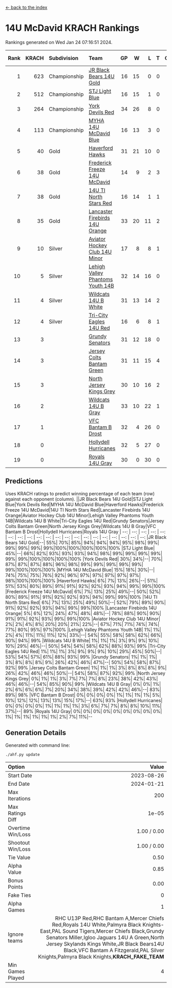 [<- back to the index](readme.md)
# 14U McDavid KRACH Rankings
Rankings generated on Wed Jan 24 07:16:51 2024.

Rank|KRACH|Subdivision|Team|GP|W|L|T|OTW|OTL|SoS|Exp Wins|Win Diff
---:|---:|:---|:---|---:|---:|---:|---:|---:|---:|---:|---:|---:
1|623|Championship|[JR Black Bears 14U Gold](https://gamesheetstats.com/seasons/3659/teams/140633/schedule)|16|15|0|0|1|0|7|16.8|-0.0
2|512|Championship|[STJ Light Blue](https://gamesheetstats.com/seasons/3659/teams/140639/schedule)|16|15|1|0|0|0|46|15.8|-0.0
3|264|Championship|[York Devils Red](https://gamesheetstats.com/seasons/3659/teams/140644/schedule)|34|26|8|0|0|0|370|26.8|-0.0
4|113|Championship|[MYHA 14U McDavid Blue](https://gamesheetstats.com/seasons/3659/teams/140636/schedule)|16|13|3|0|0|0|46|13.9|0.0
5|40|Gold|[Haverford Hawks](https://gamesheetstats.com/seasons/3659/teams/140630/schedule)|31|21|10|0|0|0|93|21.9|0.0
6|38|Gold|[Frederick Freeze 14U McDavid](https://gamesheetstats.com/seasons/3659/teams/140628/schedule)|14|9|2|3|0|0|44|11.4|0.0
7|38|Gold|[14U TI North Stars Red](https://gamesheetstats.com/seasons/3659/teams/140626/schedule)|16|14|1|1|0|0|6|15.4|0.0
8|35|Gold|[Lancaster Firebirds 14U Orange](https://gamesheetstats.com/seasons/3659/teams/140634/schedule)|33|20|11|2|0|0|97|21.9|0.0
9|10|Silver|[Aviator Hockey Club 14U Minor](https://gamesheetstats.com/seasons/3659/teams/140627/schedule)|17|8|8|1|0|0|115|9.4|0.0
10|5|Silver|[Lehigh Valley Phantoms Youth 14B](https://gamesheetstats.com/seasons/3659/teams/140635/schedule)|32|14|16|0|1|1|56|15.9|0.0
11|4|Silver|[Wildcats 14U B White](https://gamesheetstats.com/seasons/3659/teams/140643/schedule)|31|13|14|2|1|1|40|15.9|0.0
12|4|Silver|[Tri-City Eagles 14U Red](https://gamesheetstats.com/seasons/3659/teams/140640/schedule)|16|6|8|1|1|0|56|8.4|0.0
13|3||[Grundy Senators](https://gamesheetstats.com/seasons/3659/teams/140629/schedule)|31|12|18|0|0|1|116|12.9|0.0
14|3||[Jersey Colts Bantam Green](https://gamesheetstats.com/seasons/3659/teams/140632/schedule)|31|11|15|4|1|0|25|14.9|0.0
15|3||[North Jersey Kings Grey](https://gamesheetstats.com/seasons/3659/teams/140637/schedule)|30|10|16|2|1|1|31|12.9|0.0
16|2||[Wildcats 14U B Gray](https://gamesheetstats.com/seasons/3659/teams/140642/schedule)|33|10|22|1|0|0|39|11.4|0.0
17|1||[VFC Bantam B Drost](https://gamesheetstats.com/seasons/3659/teams/140641/schedule)|32|4|26|0|0|2|127|4.9|0.0
18|0||[Hollydell Hurricanes](https://gamesheetstats.com/seasons/3659/teams/140631/schedule)|32|5|27|0|0|0|22|5.9|0.0
19|0||[Royals 14U Gray](https://gamesheetstats.com/seasons/3659/teams/140638/schedule)|30|0|30|0|0|0|71|0.9|0.0

## Predictions
Uses KRACH ratings to predict winning percentage of each team (row) against each opponent (column).
||JR Black Bears 14U Gold|STJ Light Blue|York Devils Red|MYHA 14U McDavid Blue|Haverford Hawks|Frederick Freeze 14U McDavid|14U TI North Stars Red|Lancaster Firebirds 14U Orange|Aviator Hockey Club 14U Minor|Lehigh Valley Phantoms Youth 14B|Wildcats 14U B White|Tri-City Eagles 14U Red|Grundy Senators|Jersey Colts Bantam Green|North Jersey Kings Grey|Wildcats 14U B Gray|VFC Bantam B Drost|Hollydell Hurricanes|Royals 14U Gray
| --: | --: | --: | --: | --: | --: | --: | --: | --: | --: | --: | --: | --: | --: | --: | --: | --: | --: | --: | --: 
|JR Black Bears 14U Gold|--| 55%| 70%| 85%| 94%| 94%| 94%| 95%| 98%| 99%| 99%| 99%| 99%| 99%|100%|100%|100%|100%|100%
|STJ Light Blue| 45%|--| 66%| 82%| 93%| 93%| 93%| 94%| 98%| 99%| 99%| 99%| 99%| 99%| 99%|100%|100%|100%|100%
|York Devils Red| 30%| 34%|--| 70%| 87%| 87%| 87%| 88%| 96%| 98%| 99%| 99%| 99%| 99%| 99%| 99%|100%|100%|100%
|MYHA 14U McDavid Blue| 15%| 18%| 30%|--| 74%| 75%| 75%| 76%| 92%| 96%| 97%| 97%| 97%| 97%| 97%| 98%|100%|100%|100%
|Haverford Hawks|  6%|  7%| 13%| 26%|--| 51%| 51%| 53%| 80%| 89%| 91%| 91%| 92%| 92%| 93%| 94%| 99%| 99%|100%
|Frederick Freeze 14U McDavid|  6%|  7%| 13%| 25%| 49%|--| 50%| 52%| 80%| 89%| 91%| 91%| 92%| 92%| 93%| 94%| 99%| 99%|100%
|14U TI North Stars Red|  6%|  7%| 13%| 25%| 49%| 50%|--| 52%| 79%| 89%| 90%| 91%| 92%| 92%| 93%| 94%| 99%| 99%|100%
|Lancaster Firebirds 14U Orange|  5%|  6%| 12%| 24%| 47%| 48%| 48%|--| 78%| 88%| 90%| 90%| 91%| 91%| 92%| 93%| 99%| 99%|100%
|Aviator Hockey Club 14U Minor|  2%|  2%|  4%|  8%| 20%| 20%| 21%| 22%|--| 67%| 71%| 71%| 74%| 74%| 77%| 80%| 95%| 97%|100%
|Lehigh Valley Phantoms Youth 14B|  1%|  1%|  2%|  4%| 11%| 11%| 11%| 12%| 33%|--| 54%| 55%| 58%| 58%| 62%| 66%| 90%| 94%| 99%
|Wildcats 14U B White|  1%|  1%|  1%|  3%|  9%|  9%| 10%| 10%| 29%| 46%|--| 50%| 54%| 54%| 58%| 62%| 88%| 93%| 99%
|Tri-City Eagles 14U Red|  1%|  1%|  1%|  3%|  9%|  9%|  9%| 10%| 29%| 45%| 50%|--| 53%| 54%| 57%| 61%| 88%| 93%| 99%
|Grundy Senators|  1%|  1%|  1%|  3%|  8%|  8%|  8%|  9%| 26%| 42%| 46%| 47%|--| 50%| 54%| 58%| 87%| 92%| 99%
|Jersey Colts Bantam Green|  1%|  1%|  1%|  3%|  8%|  8%|  8%|  9%| 26%| 42%| 46%| 46%| 50%|--| 54%| 58%| 87%| 92%| 99%
|North Jersey Kings Grey|  0%|  1%|  1%|  3%|  7%|  7%|  7%|  8%| 23%| 38%| 42%| 43%| 46%| 46%|--| 54%| 85%| 90%| 99%
|Wildcats 14U B Gray|  0%|  0%|  1%|  2%|  6%|  6%|  6%|  7%| 20%| 34%| 38%| 39%| 42%| 42%| 46%|--| 83%| 89%| 98%
|VFC Bantam B Drost|  0%|  0%|  0%|  0%|  1%|  1%|  1%|  1%|  5%| 10%| 12%| 12%| 13%| 13%| 15%| 17%|--| 63%| 93%
|Hollydell Hurricanes|  0%|  0%|  0%|  0%|  1%|  1%|  1%|  1%|  3%|  6%|  7%|  7%|  8%|  8%| 10%| 11%| 37%|--| 89%
|Royals 14U Gray|  0%|  0%|  0%|  0%|  0%|  0%|  0%|  0%|  0%|  1%|  1%|  1%|  1%|  1%|  1%|  2%|  7%| 11%|--

## Generation Details

Generated with command line:
```
./ahf.py update
```

| Option | Value |
| :----- | ----: |
| Start Date | 2023-08-26 |
| End Date | 2024-01-21 |
| Max Iterations | 200 |
| Max Ratings Diff | 1e-05 |
| Overtime Win/Loss | 1.00 / 0.00 |
| Shootout Win/Loss | 1.00 / 0.00 |
| Tie Value | 0.50 |
| Alpha Value | 0.85 |
| Bonus Points | 0.00 |
| Fake Ties | 0 |
| Alpha Games | 1 |
| Ignore teams | RHC U13P Red,RHC Bantam A,Mercer Chiefs Red,Royals 14U White,Palmyra Black Knights-East,PAL Sound Tigers,Mercer Chiefs Black,Grundy Senators Miller,Igloo Jaguars 14U A Green,North Jersey Skylands Kings White,JR Black Bears14U Black,VFC Bantam A Fitzgerald,PAL Silver Knights,Palmyra Black Knights,__KRACH_FAKE_TEAM__ |
| Min Games Played | 4 |

